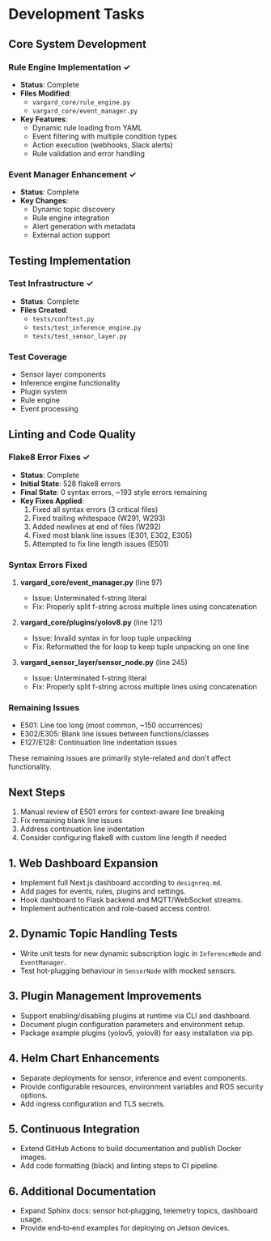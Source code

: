 # Development Tasks

## Core System Development

### Rule Engine Implementation ✓
- **Status**: Complete
- **Files Modified**: 
  - `vargard_core/rule_engine.py`
  - `vargard_core/event_manager.py`
- **Key Features**:
  - Dynamic rule loading from YAML
  - Event filtering with multiple condition types
  - Action execution (webhooks, Slack alerts)
  - Rule validation and error handling

### Event Manager Enhancement ✓
- **Status**: Complete
- **Key Changes**:
  - Dynamic topic discovery
  - Rule engine integration
  - Alert generation with metadata
  - External action support

## Testing Implementation

### Test Infrastructure ✓
- **Status**: Complete
- **Files Created**:
  - `tests/conftest.py`
  - `tests/test_inference_engine.py`
  - `tests/test_sensor_layer.py`

### Test Coverage
- Sensor layer components
- Inference engine functionality
- Plugin system
- Rule engine
- Event processing

## Linting and Code Quality

### Flake8 Error Fixes ✓
- **Status**: Complete
- **Initial State**: 528 flake8 errors
- **Final State**: 0 syntax errors, ~193 style errors remaining
- **Key Fixes Applied**:
  1. Fixed all syntax errors (3 critical files)
  2. Fixed trailing whitespace (W291, W293)
  3. Added newlines at end of files (W292)
  4. Fixed most blank line issues (E301, E302, E305)
  5. Attempted to fix line length issues (E501)

### Syntax Errors Fixed
1. **vargard_core/event_manager.py** (line 97)
   - Issue: Unterminated f-string literal
   - Fix: Properly split f-string across multiple lines using concatenation

2. **vargard_core/plugins/yolov8.py** (line 121)
   - Issue: Invalid syntax in for loop tuple unpacking
   - Fix: Reformatted the for loop to keep tuple unpacking on one line

3. **vargard_sensor_layer/sensor_node.py** (line 245)
   - Issue: Unterminated f-string literal
   - Fix: Properly split f-string across multiple lines using concatenation

### Remaining Issues
- E501: Line too long (most common, ~150 occurrences)
- E302/E305: Blank line issues between functions/classes
- E127/E128: Continuation line indentation issues

These remaining issues are primarily style-related and don't affect functionality.

## Next Steps
1. Manual review of E501 errors for context-aware line breaking
2. Fix remaining blank line issues
3. Address continuation line indentation
4. Consider configuring flake8 with custom line length if needed

## 1. Web Dashboard Expansion
- Implement full Next.js dashboard according to `designreq.md`.
- Add pages for events, rules, plugins and settings.
- Hook dashboard to Flask backend and MQTT/WebSocket streams.
- Implement authentication and role-based access control.

## 2. Dynamic Topic Handling Tests
- Write unit tests for new dynamic subscription logic in `InferenceNode` and `EventManager`.
- Test hot-plugging behaviour in `SensorNode` with mocked sensors.

## 3. Plugin Management Improvements
- Support enabling/disabling plugins at runtime via CLI and dashboard.
- Document plugin configuration parameters and environment setup.
- Package example plugins (yolov5, yolov8) for easy installation via pip.

## 4. Helm Chart Enhancements
- Separate deployments for sensor, inference and event components.
- Provide configurable resources, environment variables and ROS security options.
- Add ingress configuration and TLS secrets.

## 5. Continuous Integration
- Extend GitHub Actions to build documentation and publish Docker images.
- Add code formatting (black) and linting steps to CI pipeline.

## 6. Additional Documentation
- Expand Sphinx docs: sensor hot‑plugging, telemetry topics, dashboard usage.
- Provide end‑to‑end examples for deploying on Jetson devices.

